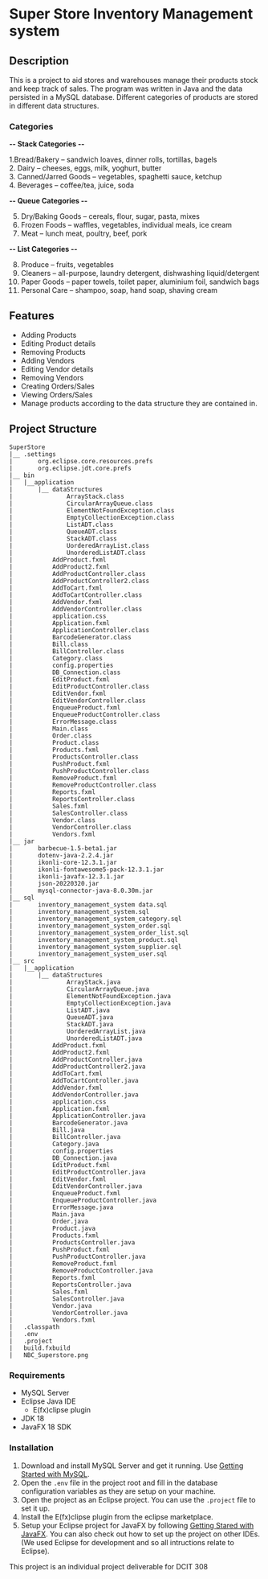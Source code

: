# Super Store Inventory Management system

## Description

This is a project to aid stores and warehouses manage their products stock and keep track of sales. The program was written in Java and the data persisted in a MySQL database.
Different categories of products are stored in different data structures.

### Categories

**-- Stack Categories --**

1.Bread/Bakery – sandwich loaves, dinner rolls, tortillas, bagels  
2. Dairy – cheeses, eggs, milk, yoghurt, butter  
3. Canned/Jarred Goods – vegetables, spaghetti sauce, ketchup   
4.  Beverages – coffee/tea, juice, soda
   

**-- Queue Categories --**

5. Dry/Baking Goods – cereals, flour, sugar, pasta, mixes
6. Frozen Foods – waffles, vegetables, individual meals, ice cream
7. Meat – lunch meat, poultry, beef, pork

**-- List Categories --**

8. Produce – fruits, vegetables
9. Cleaners – all-purpose, laundry detergent, dishwashing liquid/detergent
10. Paper Goods – paper towels, toilet paper, aluminium foil, sandwich bags
11. Personal Care – shampoo, soap, hand soap, shaving cream

## Features

- Adding Products
- Editing Product details
- Removing Products
- Adding Vendors
- Editing Vendor details
- Removing Vendors
- Creating Orders/Sales
- Viewing Orders/Sales
- Manage products according to the data structure they are contained in.

## Project Structure

```
SuperStore
|__ .settings
|       org.eclipse.core.resources.prefs
|       org.eclipse.jdt.core.prefs
|__ bin
|   |__application
|       |__ dataStructures
|               ArrayStack.class
|               CircularArrayQueue.class
|               ElementNotFoundException.class
|               EmptyCollectionException.class
|               ListADT.class
|               QueueADT.class
|               StackADT.class
|               UorderedArrayList.class
|               UnorderedListADT.class
|           AddProduct.fxml
|           AddProduct2.fxml
|           AddProductController.class
|           AddProductController2.class
|           AddToCart.fxml
|           AddToCartController.class
|           AddVendor.fxml
|           AddVendorController.class
|           application.css
|           Application.fxml
|           ApplicationController.class
|           BarcodeGenerator.class
|           Bill.class
|           BillController.class
|           Category.class
|           config.properties
|           DB_Connection.class
|           EditProduct.fxml
|           EditProductController.class
|           EditVendor.fxml
|           EditVendorController.class
|           EnqueueProduct.fxml
|           EnqueueProductController.class
|           ErrorMessage.class
|           Main.class
|           Order.class
|           Product.class
|           Products.fxml
|           ProductsController.class
|           PushProduct.fxml
|           PushProductController.class
|           RemoveProduct.fxml
|           RemoveProductController.class
|           Reports.fxml
|           ReportsController.class
|           Sales.fxml
|           SalesController.class
|           Vendor.class
|           VendorController.class
|           Vendors.fxml
|__ jar
|       barbecue-1.5-beta1.jar
|       dotenv-java-2.2.4.jar
|       ikonli-core-12.3.1.jar
|       ikonli-fontawesome5-pack-12.3.1.jar
|       ikonli-javafx-12.3.1.jar
|       json-20220320.jar
|       mysql-connector-java-8.0.30m.jar
|__ sql
|       inventory_management_system data.sql
|       inventory_management_system.sql
|       inventory_management_system_category.sql
|       inventory_management_system_order.sql
|       inventory_management_system_order_list.sql
|       inventory_management_system_product.sql
|       inventory_management_system_supplier.sql
|       inventory_management_system_user.sql
|__ src
|   |__application
|       |__ dataStructures
|               ArrayStack.java
|               CircularArrayQueue.java
|               ElementNotFoundException.java
|               EmptyCollectionException.java
|               ListADT.java
|               QueueADT.java
|               StackADT.java
|               UorderedArrayList.java
|               UnorderedListADT.java
|           AddProduct.fxml
|           AddProduct2.fxml
|           AddProductController.java
|           AddProductController2.java
|           AddToCart.fxml
|           AddToCartController.java
|           AddVendor.fxml
|           AddVendorController.java
|           application.css
|           Application.fxml
|           ApplicationController.java
|           BarcodeGenerator.java
|           Bill.java
|           BillController.java
|           Category.java
|           config.properties
|           DB_Connection.java
|           EditProduct.fxml
|           EditProductController.java
|           EditVendor.fxml
|           EditVendorController.java
|           EnqueueProduct.fxml
|           EnqueueProductController.java
|           ErrorMessage.java
|           Main.java
|           Order.java
|           Product.java
|           Products.fxml
|           ProductsController.java
|           PushProduct.fxml
|           PushProductController.java
|           RemoveProduct.fxml
|           RemoveProductController.java
|           Reports.fxml
|           ReportsController.java
|           Sales.fxml
|           SalesController.java
|           Vendor.java
|           VendorController.java
|           Vendors.fxml
|   .classpath
|   .env
|   .project
|   build.fxbuild
|   NBC_Superstore.png
```

### Requirements

- MySQL Server
- Eclipse Java IDE
  - E(fx)clipse plugin
- JDK 18
- JavaFX 18 SDK

### Installation

1. Download and install MySQL Server and get it running. Use [Getting Started with MySQL](https://dev.mysql.com/doc/mysql-getting-started/en/).
2. Open the `.env` file in the project root and fill in the database configuration variables as they are setup on your machine.
3. Open the project as an Eclipse project. You can use the `.project` file to set it up.
4. Install the E(fx)clipse plugin from the eclipse marketplace.
5. Setup your Eclipse project for JavaFX by following [Getting Stared with JavaFX](https://openjfx.io/openjfx-docs/#IDE-Eclipse). You can also check out how to set up the project on other IDEs. (We used Eclipse for development and so all intructions relate to Eclipse).


This project is an individual project deliverable for DCIT 308

